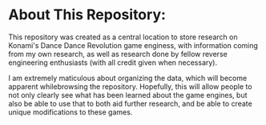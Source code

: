 # About This Repository:
This repository was created as a central location to store research on Konami's Dance Dance Revolution game enginess, with information coming from my own research, as well as research done by fellow reverse engineering enthusiasts (with all credit given when necessary).

I am extremely maticulous about organizing the data, which will become apparent whilebrowsing the repository.  Hopefully, this will allow people to not only clearly see what has been learned about the game engines, but also be able to use that to both aid further
research, and be able to create unique modifications to these games.
